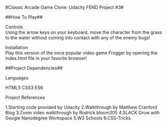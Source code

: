 #Classic Arcade Game Clone: Udacity FEND Project #3#

##How To Play##

Controls  
Using the arrow keys on your keyboard, move the character from the grass to the water without coming into contact with any of the enemy bugs!

Installation  
Play this version of the once popular video game Frogger by opening the index.html file in your favorite browser!

##Project Dependencies##

Languages

HTML5
CSS3
ES6

Project References

1.Starting code provided by Udacity
2.Walkthrough by Matthew Cranford Blog
3.Zoom video walkthrough by Rodrick bloom305
4.SLACK Grow with Google Nanodegree Workspace
5.W3 Schools
6.CSS-Tricks
